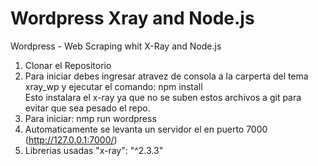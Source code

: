 # Wordpress Xray and Node.js
Wordpress - Web Scraping whit X-Ray and Node.js


1. Clonar el Repositorio
2. Para iniciar debes ingresar atravez de consola a la carperta del tema xray_wp y ejecutar  el comando:  npm install  
   Esto instalara el x-ray ya que no se suben estos archivos a git para evitar que sea pesado el repo.
3. Para iniciar: nmp run wordpress
4. Automaticamente se levanta un servidor el en puerto 7000 (http://127.0.0.1:7000/)
5. Librerias usadas "x-ray": "^2.3.3"
